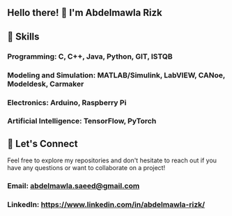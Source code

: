 ## Hello there! 👋 I'm Abdelmawla Rizk

## 🔧 Skills
### Programming: C, C++, Java, Python, GIT, ISTQB
### Modeling and Simulation: MATLAB/Simulink, LabVIEW, CANoe, Modeldesk, Carmaker
### Electronics: Arduino, Raspberry Pi
### Artificial Intelligence: TensorFlow, PyTorch

## 🤝 Let's Connect
Feel free to explore my repositories and don't hesitate to reach out if you have any questions or want to collaborate on a project!

### Email: abdelmawla.saeed@gmail.com
### LinkedIn: https://www.linkedin.com/in/abdelmawla-rizk/
